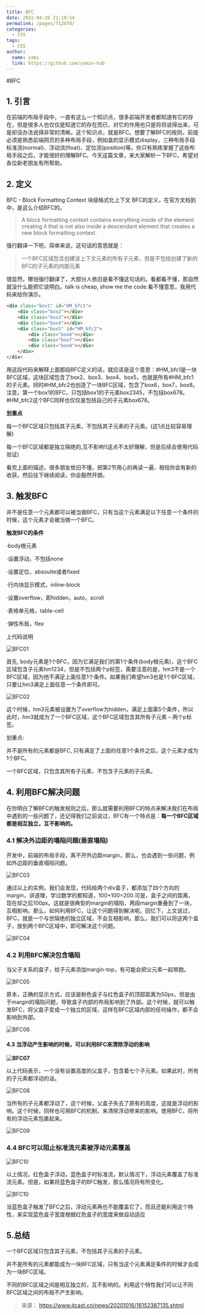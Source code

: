 ```yaml
---
title: BFC
date: 2022-04-26 21:19:14
permalink: /pages/712d7d/
categories:
  - CSS
tags:
  - CSS
author: 
  name: yami
  link: https://github.com/yamin-hub
---
```

#BFC

##    **1. 引言**

在前端的布局手段中，一直有这么一个知识点，很多前端开发者都知道有它的存在，但是很多人也仅仅是知道它的存在而已，对它的作用也只是将将说得出来，可是却没办法说得非常的清晰。这个知识点，就是BFC。想要了解BFC的规则，前提必须是熟悉前端网页的多种布局手段，例如盒的显示模式display，三种布局手段标准流(normal)、浮动流(float)、定位流(position)等。你只有熟练掌握了这些布局手段之后，才能很好的理解BFC。今天这篇文章，来大家解析一下BFC，希望对各位新老朋友有所帮助。

##    **2. 定义**

BFC - Block Formatting Context 块级格式化上下文 BFC的定义，在官方文档到中，是这么介绍BFC的。

> A block formatting context contains everything inside of the element creating it that is not also inside a descendant element that creates a new block formatting context.

强行翻译一下吧，简单来说，这句话的意思就是：

> 一个BFC区域包含创建该上下文元素的所有子元素，但是不包括创建了新的BFC的子元素的内部元素

很显然，哪怕强行翻译了，大部分人依旧是看不懂这句话的。看都看不懂，那自然就没什么能把它说明白。talk is cheap, show me the code.看不懂意思，我用代码来给你演示。

```html
<div class="box1" id="HM_bfc1">
    <div class="box2"></div>
    <div class="box3"></div>
    <div class="box4"></div>
    <div class="box5" id="HM_bfc2">
        <div class="box6"></div>
        <div class="box7"></div>
        <div class="box8"></div>
    </div>
</div>
```

用这段代码来解释上面那段BFC定义的话，就应该是这个意思：#HM_bfc1是一块BFC区域，这块区域包含了box2、box3、box4、box5，也就是所有#HM_bfc1的子元素。同时#HM_bfc2也创造了一块BFC区域，包含了box6，box7，box8。注意，第一个box1的BFC，只包括box1的子元素box2345，不包括box678。#HM_bfc2这个BFC同样也仅仅是包括自己的子元素box678。

**划重点**

每一个BFC区域只包括其子元素，不包括其子元素的子元素。(这1点比较容易理解)

每一个BFC区域都是独立隔绝的,互不影响!(这点不太好理解，但是后续会使用代码验证)

看完上面的描述，很多朋友依旧不懂，把第2节用心的再读一遍，相信你会有新的收获。然后往下继续阅读，你会豁然开朗。

##    **3. 触发BFC**

并不是任意一个元素都可以被当做BFC，只有当这个元素满足以下任意一个条件的时候，这个元素才会被当做一个BFC。

**触发BFC的条件**

·body根元素

·设置浮动，不包括none

·设置定位，absoulte或者fixed

·行内块显示模式，inline-block

·设置overflow，即hidden，auto，scroll

·表格单元格，table-cell

·弹性布局，flex

上代码说明

![BFC01](http://www.itcast.cn/files/image/202010/20201016155858808.jpg)

首先, body元素是1个BFC，因为它满足我们的第1个条件(body根元素)，这个BFC区域包含子元素hm1234，但是不包括两个p标签，需要注意的是，hm3不是一个BFC区域，因为他不满足上面任意1个条件。如果我们希望hm3也是1个BFC区域，只要让hm3满足上面任意一个条件即可。

![BFC02](http://www.itcast.cn/files/image/202010/20201016155931284.jpg)


这个时候，hm3元素被设置为了overflow为hidden，满足上面第5个条件，所以此时，hm3就成为了一个BFC区域，这个BFC区域包含其所有子元素 – 两个p标签。

划重点:

并不是所有的元素都是BFC, 只有满足了上面的任意1个条件之后，这个元素才成为1个BFC。

一个BFC区域，只包含其所有子元素，不包含子元素的子元素。

##    **4. 利用BFC解决问题**

在你明白了解BFC的触发规则之后，那么就需要利用BFC的特点来解决我们在布局中遇到的一些问题了，还记得我们之前说过，BFC有一个特点是：**每一个BFC区域都是相互独立，互不影响的。**

### **4.1 解决外边距的塌陷问题(垂直塌陷)**

开发中，前端的布局手段，离不开外边距margin，那么，也会遇到一些问题，例如外边距的垂直塌陷问题。

![BFC03](http://www.itcast.cn/files/image/202010/20201016160023317.jpg)


通过以上的实例，我们会发现，代码给两个div盒子，都添加了四个方向的margin，讲道理，学过数学的都知道，100+100=200.可是，盒子之间的距离，现在却之后100px。这就是很典型的margin的塌陷，两段margin重叠到了一块，互相影响。那么，如何利用BFC，让这个问题得到解决呢。回忆下，上文说过，BFC，就是一个与世隔绝的独立区域，不会互相影响，那么，我们可以将这两个盒子，放到两个BFC区域中，即可解决这个问题。

![BFC04](http://www.itcast.cn/files/image/202010/20201016160053011.gif)



### **4.2 利用BFC解决包含塌陷**

当父子关系的盒子，给子元素添加margin-top，有可能会把父元素一起带跑。

![BFC05](http://www.itcast.cn/files/image/202010/20201016162038423.jpg)



原本，正确的显示方式，应该是粉色盒子与红色盒子的顶部距离为50px，但是由于margin的塌陷问题，导致盒子内部的布局影响到了外部。这个时候，就可以触发BFC，将父盒子变成一个独立的区域，这样在BFC区域内部的任何操作，都不会影响到外部。

![BFC06](http://www.itcast.cn/files/image/202010/20201016162111734.gif)




#### **4.3 当浮动产生影响的时候，可以利用BFC来清除浮动的影响**

**![BFC07](http://www.itcast.cn/files/image/202010/20201016162155258.jpg)**


以上代码表示，一个没有设置高度的父盒子，包含着七个子元素。如果此时，所有的子元素都浮动的话。

![BFC08](http://www.itcast.cn/files/image/202010/20201016162222822.gif)


当所有的子元素都浮动了，这个时候，父盒子失去了原有的高度，这就是浮动的影响。这个时候，同样也可用BFC的机制，来清除浮动带来的影响。使用BFC，将所有的浮动元素包裹起来。

![BFC09](http://www.itcast.cn/files/image/202010/20201016162302990.gif)

### **4.4 BFC可以阻止标准流元素被浮动元素覆盖**

![BFC10](http://www.itcast.cn/files/image/202010/20201016162336022.jpg)

以上情况，红色盒子浮动，蓝色盒子时标准流，默认情况下，浮动元素覆盖了标准流元素。但是，如果将蓝色盒子的BFC触发，那么情况将有所变化。

![BFC10](http://www.itcast.cn/files/image/202010/20201016162411159.gif)

当蓝色盒子触发了BFC之后，浮动元素再也不能覆盖它了，而且还能利用这个特性，来实现蓝色盒子宽度根据红色盒子的宽度来做自动适应



##    **5.总结**

一个BFC区域只包含其子元素，不包括其子元素的子元素。

并不是所有的元素都能成为一块BFC区域，只有当这个元素满足条件的时候才会成为一块BFC区域。

不同的BFC区域之间是相互独立的，互不影响的。利用这个特性我们可以让不同BFC区域之间的布局不产生影响。

> 来源：  https://www.itcast.cn/news/20201016/16152387135.shtml
